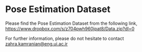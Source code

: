 # Pose Estimation Dataset
Please find the Pose Estimation Dataset from the following link,
https://www.dropbox.com/s/z704pwh960jpat8/Data.zip?dl=0

For further information, please do not hesitate to contact zahra.kamranian@eng.ui.ac.ir

